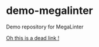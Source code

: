# demo-megalinter

Demo repository for MegaLinter

[Oh this is a dead link !](https://this.is.a.dead.link.com)